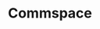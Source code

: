 ---
facebook: https://facebook.com/commspaceapp
linkedin: https://linkedin.com/showcase/commspace
logohandle: commspacecoza
sort: commspace
title: Commspace
twitter: https://x.com/commspaceapp
website: https://www.commspace.co.za/
youtube: https://youtube.com/channel/UCpCJ7NMu1j1OIElghgNgCMQ
---